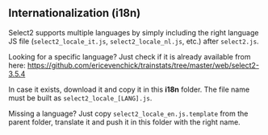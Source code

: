 ## Internationalization (i18n)

Select2 supports multiple languages by simply including the right language JS
file (`select2_locale_it.js`, `select2_locale_nl.js`, etc.) after `select2.js`.

Looking for a specific language? Just check if it is already available from here:
https://github.com/ericevenchick/trainstats/tree/master/web/select2-3.5.4

In case it exists, download it and copy it in this **i18n** folder.
The file name must be built as `select2_locale_[LANG].js`.

Missing a language? Just copy `select2_locale_en.js.template` from the parent folder,
translate it and push it in this folder with the right name.
